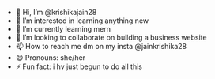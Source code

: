 - 👋 Hi, I’m @krishikajain28
- 👀 I’m interested in learning anything new
- 🌱 I’m currently learning mern
- 💞️ I’m looking to collaborate on building a business website
- 📫 How to reach me dm on my insta @jainkrishika28
- 😄 Pronouns: she/her
- ⚡ Fun fact: i hv just begun to do all this

<!---
krishikajain28/krishikajain28 is a ✨ special ✨ repository because its `README.md` (this file) appears on your GitHub profile.
You can click the Preview link to take a look at your changes.
--->
